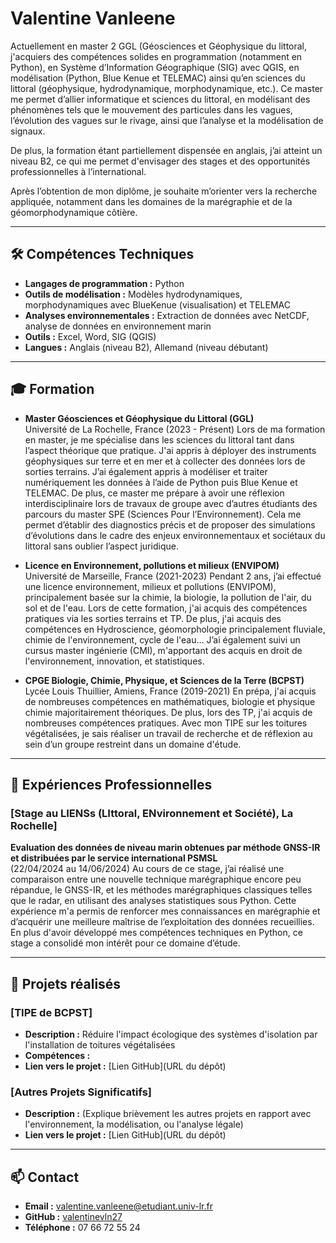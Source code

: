 # Valentine Vanleene

Actuellement en master 2 GGL (Géosciences et Géophysique du littoral, j'acquiers des compétences solides en programmation (notamment en Python), en Système d’Information Géographique (SIG) avec QGIS, en modélisation (Python, Blue Kenue et TELEMAC) ainsi qu’en sciences du littoral (géophysique, hydrodynamique, morphodynamique, etc.). Ce master me permet d’allier informatique et sciences du littoral, en modélisant des phénomènes tels que le mouvement des particules dans les vagues, l’évolution des vagues sur le rivage, ainsi que l’analyse et la modélisation de signaux. 

De plus, la formation étant partiellement dispensée en anglais, j’ai atteint un niveau B2, ce qui me permet d'envisager des stages et des opportunités professionnelles à l’international.

Après l’obtention de mon diplôme, je souhaite m’orienter vers la recherche appliquée, notamment dans les domaines de la marégraphie et de la géomorphodynamique côtière.

---

## 🛠 Compétences Techniques

- **Langages de programmation :** Python
- **Outils de modélisation :** Modèles hydrodynamiques, morphodynamiques avec BlueKenue (visualisation) et TELEMAC
- **Analyses environnementales :** Extraction de données avec NetCDF, analyse de données en environnement marin
- **Outils :** Excel, Word, SIG (QGIS)
- **Langues :** Anglais (niveau B2), Allemand (niveau débutant)

---

## 🎓 Formation

- **Master Géosciences et Géophysique du Littoral (GGL)**  
  Université de La Rochelle, France (2023 - Présent)
  Lors de ma formation en master, je me spécialise dans les sciences du littoral tant dans l’aspect théorique que pratique. J'ai appris à déployer des instruments géophysiques sur terre et en mer et à collecter des données lors de sorties terrains. J’ai également appris à modéliser et traiter numériquement les données à l’aide de Python puis Blue Kenue et TELEMAC.
De plus, ce master me prépare à avoir une réflexion interdisciplinaire lors de travaux de groupe avec d’autres étudiants des parcours du master SPE (Sciences Pour l’Environnement). Cela me permet d’établir des diagnostics précis et de proposer des simulations d’évolutions dans le cadre des enjeux environnementaux et sociétaux du littoral sans oublier l’aspect juridique.
  

- **Licence en Environnement, pollutions et milieux (ENVIPOM)**  
  Université de Marseille, France (2021-2023)
  Pendant 2 ans, j’ai effectué une licence environnement, milieux et pollutions (ENVIPOM), principalement basée sur la chimie, la biologie, la pollution de l'air, du sol et de l'eau. Lors de cette formation, j'ai acquis des compétences pratiques via les sorties terrains et TP.  De plus, j'ai acquis des compétences en Hydroscience, géomorphologie principalement fluviale, chimie de l'environnement, cycle de l'eau… J’ai également suivi un cursus master ingénierie (CMI), m'apportant des acquis en droit de l'environnement, innovation, et statistiques. 

- **CPGE Biologie, Chimie, Physique, et Sciences de la Terre (BCPST)**  
  Lycée Louis Thuillier, Amiens, France (2019-2021)
  En prépa, j'ai acquis de nombreuses compétences en mathématiques, biologie et physique chimie majoritairement théoriques.  De plus, lors des TP, j'ai acquis de nombreuses compétences pratiques. Avec mon TIPE sur les toitures végétalisées, je sais réaliser un travail de recherche et de réflexion au sein d’un groupe restreint dans un domaine d'étude. 

---

## 💼 Expériences Professionnelles

### [Stage au LIENSs (LIttoral, ENvironnement et Société), La Rochelle]
**Evaluation des données de niveau marin obtenues par méthode GNSS-IR et distribuées par le service international PSMSL**  
(22/04/2024 au 14/06/2024)
Au cours de ce stage, j’ai réalisé une comparaison entre une nouvelle technique marégraphique encore peu répandue, le GNSS-IR, et les méthodes marégraphiques classiques telles que le radar, en utilisant des analyses statistiques sous Python. Cette expérience m'a permis de renforcer mes connaissances en marégraphie et d’acquérir une meilleure maîtrise de l’exploitation des données recueillies. En plus d'avoir développé mes compétences techniques en Python, ce stage a consolidé mon intérêt pour ce domaine d’étude.

---

## 📂 Projets réalisés

### [TIPE de BCPST]
- **Description :** Réduire l'impact écologique des systèmes d'isolation par l'installation de toitures végétalisées
- **Compétences :** 
- **Lien vers le projet :** [Lien GitHub](URL du dépôt)

### [Autres Projets Significatifs]
- **Description :** (Explique brièvement les autres projets en rapport avec l'environnement, la modélisation, ou l'analyse légale)
- **Lien vers le projet :** [Lien GitHub](URL du dépôt)

---

## 📫 Contact

- **Email :** [valentine.vanleene@etudiant.univ-lr.fr](mailto:valentine.vanleene@etudiant.univ-lr.fr)
- **GitHub :** [valentinevln27](https://github.com/valentinevln27)
- **Téléphone :** 07 66 72 55 24


